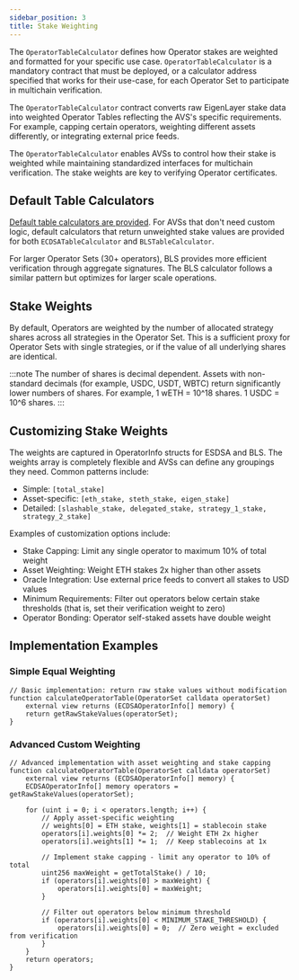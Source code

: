 ```yaml
---
sidebar_position: 3
title: Stake Weighting
---
```


The `OperatorTableCalculator` defines how Operator stakes are weighted and formatted for your specific use case. 
`OperatorTableCalculator` is a mandatory contract that must be deployed, or a calculator address specified that works for their use-case, 
for each Operator Set to participate in multichain verification.

The `OperatorTableCalculator` contract converts raw EigenLayer stake data into weighted Operator Tables reflecting the 
AVS's specific requirements. For example, capping certain operators, weighting different assets differently, or integrating 
external price feeds.

The `OperatorTableCalculator` enables AVSs to control how their stake is weighted while maintaining standardized interfaces
for multichain verification. The stake weights are key to verifying Operator certificates.

## Default Table Calculators

[Default table calculators are provided](https://github.com/Layr-Labs/eigenlayer-middleware?tab=readme-ov-file#current-middlewarev2-testnet-deployment). For AVSs that don't need custom logic, default calculators that return unweighted stake values 
are provided for both `ECDSATableCalculator` and `BLSTableCalculator`.

For larger Operator Sets (30+ operators), BLS provides more efficient verification through aggregate signatures. The BLS 
calculator follows a similar pattern but optimizes for larger scale operations.

## Stake Weights 

By default, Operators are weighted by the number of allocated strategy shares across all strategies in the Operator Set.
This is a sufficient proxy for Operator Sets with single strategies, or if the value of all underlying shares are identical. 

:::note
The number of shares is decimal dependent. Assets with non-standard decimals (for example, USDC, USDT, WBTC) return 
significantly lower numbers of shares. For example, 1 wETH \= 10^18 shares. 1 USDC \= 10^6 shares.
::: 

## Customizing Stake Weights

The weights are captured in OperatorInfo structs for ESDSA and BLS. The weights array is completely flexible and AVSs can 
define any groupings they need. Common patterns include:

* Simple: `[total_stake]`
* Asset-specific: `[eth_stake, steth_stake, eigen_stake]`
* Detailed: `[slashable_stake, delegated_stake, strategy_1_stake, strategy_2_stake]`

Examples of customization options include: 

* Stake Capping: Limit any single operator to maximum 10% of total weight
* Asset Weighting: Weight ETH stakes 2x higher than other assets
* Oracle Integration: Use external price feeds to convert all stakes to USD values
* Minimum Requirements: Filter out operators below certain stake thresholds (that is, set their verification weight to zero)
* Operator Bonding: Operator self-staked assets have double weight

## Implementation Examples

### Simple Equal Weighting

```
// Basic implementation: return raw stake values without modification
function calculateOperatorTable(OperatorSet calldata operatorSet) 
    external view returns (ECDSAOperatorInfo[] memory) {
    return getRawStakeValues(operatorSet);
}
```

### Advanced Custom Weighting

```
// Advanced implementation with asset weighting and stake capping
function calculateOperatorTable(OperatorSet calldata operatorSet) 
    external view returns (ECDSAOperatorInfo[] memory) {
    ECDSAOperatorInfo[] memory operators = getRawStakeValues(operatorSet);
    
    for (uint i = 0; i < operators.length; i++) {
        // Apply asset-specific weighting
        // weights[0] = ETH stake, weights[1] = stablecoin stake
        operators[i].weights[0] *= 2;  // Weight ETH 2x higher
        operators[i].weights[1] *= 1;  // Keep stablecoins at 1x
        
        // Implement stake capping - limit any operator to 10% of total
        uint256 maxWeight = getTotalStake() / 10;
        if (operators[i].weights[0] > maxWeight) {
            operators[i].weights[0] = maxWeight;
        }
        
        // Filter out operators below minimum threshold
        if (operators[i].weights[0] < MINIMUM_STAKE_THRESHOLD) {
            operators[i].weights[0] = 0;  // Zero weight = excluded from verification
        }
    }
    return operators;
}
```